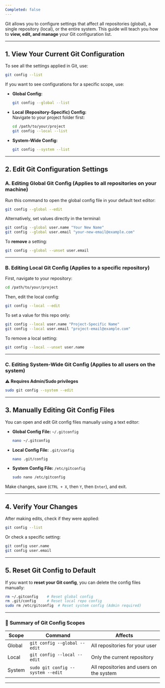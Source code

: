 ```yaml
---
Completed: false
---
```



Git allows you to configure settings that affect all repositories (global), a single repository (local), or the entire system. This guide will teach you how to **view, edit, and manage** your Git configuration list.

---

## **1. View Your Current Git Configuration**

To see all the settings applied in Git, use:

```sh
git config --list
```

If you want to see configurations for a specific scope, use:

- **Global Config:**
    
    ```sh
    git config --global --list
    ```
    
- **Local (Repository-Specific) Config:**  
    Navigate to your project folder first:
    
    ```sh
    cd /path/to/your/project
    git config --local --list
    ```
    
- **System-Wide Config:**
    
    ```sh
    git config --system --list
    ```
    

---

## **2. Edit Git Configuration Settings**

### **A. Editing Global Git Config** (Applies to all repositories on your machine)

Run this command to open the global config file in your default text editor:

```sh
git config --global --edit
```

Alternatively, set values directly in the terminal:

```sh
git config --global user.name "Your New Name"
git config --global user.email "your-new-email@example.com"
```

To **remove** a setting:

```sh
git config --global --unset user.email
```

---

### **B. Editing Local Git Config** (Applies to a specific repository)

First, navigate to your repository:

```sh
cd /path/to/your/project
```

Then, edit the local config:

```sh
git config --local --edit
```

To set a value for this repo only:

```sh
git config --local user.name "Project-Specific Name"
git config --local user.email "project-email@example.com"
```

To remove a local setting:

```sh
git config --local --unset user.name
```

---

### **C. Editing System-Wide Git Config** (Applies to all users on the system)

⚠ **Requires Admin/Sudo privileges**

```sh
sudo git config --system --edit
```

---

## **3. Manually Editing Git Config Files**

You can open and edit Git config files manually using a text editor:

- **Global Config File:** `~/.gitconfig`
    
    ```sh
    nano ~/.gitconfig
    ```
    
- **Local Config File:** `.git/config`
    
    ```sh
    nano .git/config
    ```
    
- **System Config File:** `/etc/gitconfig`
    
    ```sh
    sudo nano /etc/gitconfig
    ```
    

Make changes, save (`CTRL + X`, then `Y`, then `Enter`), and exit.

---

## **4. Verify Your Changes**

After making edits, check if they were applied:

```sh
git config --list
```

Or check a specific setting:

```sh
git config user.name
git config user.email
```

---

## **5. Reset Git Config to Default**

If you want to **reset your Git config**, you can delete the config files manually:

```sh
rm ~/.gitconfig    # Reset global config
rm .git/config     # Reset local repo config
sudo rm /etc/gitconfig  # Reset system config (Admin required)
```

---

### 🎯 **Summary of Git Config Scopes**

|Scope|Command|Affects|
|---|---|---|
|Global|`git config --global --edit`|All repositories for your user|
|Local|`git config --local --edit`|Only the current repository|
|System|`sudo git config --system --edit`|All repositories and users on the system|

---

